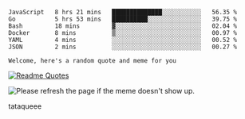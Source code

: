 <!--START_SECTION:waka-->

```text
JavaScript   8 hrs 21 mins   ██████████████░░░░░░░░░░░   56.35 %
Go           5 hrs 53 mins   ██████████░░░░░░░░░░░░░░░   39.75 %
Bash         18 mins         ▓░░░░░░░░░░░░░░░░░░░░░░░░   02.04 %
Docker       8 mins          ▒░░░░░░░░░░░░░░░░░░░░░░░░   00.97 %
YAML         4 mins          ░░░░░░░░░░░░░░░░░░░░░░░░░   00.52 %
JSON         2 mins          ░░░░░░░░░░░░░░░░░░░░░░░░░   00.27 %
```

<!--END_SECTION:waka-->

`Welcome, here's a random quote and meme for you`

[![Readme Quotes](https://quotes-github-readme.vercel.app/api?type=horizontal&theme=catppuccin)](https://github.com/piyushsuthar/github-readme-quotes)

<img src='https://user-images.githubusercontent.com/88014435/172651369-4de96835-d6c3-4804-9d49-780e5b4ff258.png' title="Meme" alt="Please refresh the page if the meme doesn't show up.">

tataqueee

